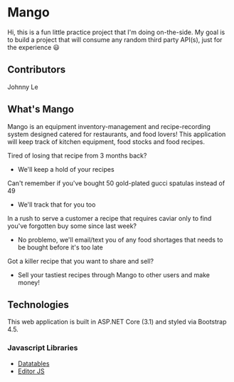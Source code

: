 # Mango

Hi, this is a fun little practice project that I'm doing on-the-side. My goal is to build a project that will consume any random third party API(s), just for the experience :smiley:

## Contributors
Johnny Le

## What's Mango

Mango is an equipment inventory-management and recipe-recording system designed catered for restaurants, and food lovers! This application will keep track of kitchen equipment, food stocks and food recipes.

Tired of losing that recipe from 3 months back?
- We'll keep a hold of your recipes

Can't remember if you've bought 50 gold-plated gucci spatulas instead of 49
- We'll track that for you too

In a rush to serve a customer a recipe that requires caviar only to find you've forgotten buy some since last week?
- No problemo, we'll email/text you of any food shortages that needs to be bought before it's too late

Got a killer recipe that you want to share and sell?
- Sell your tastiest recipes through Mango to other users and make money!

## Technologies

This web application is built in ASP.NET Core (3.1) and styled via Bootstrap 4.5.

### Javascript Libraries
- [Datatables](https://datatables.net/)
- [Editor JS](https://editorjs.io/)
